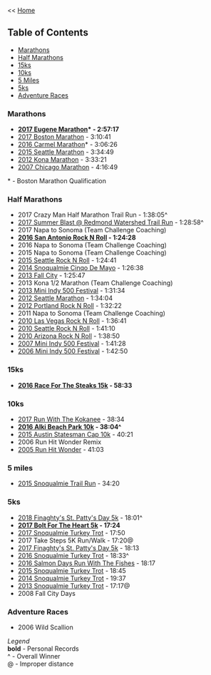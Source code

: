 << [Home](https://github.com/dubrie/public)

## Table of Contents

- [Marathons](#marathons)
- [Half Marathons](#half-marathons)
- [15ks](#15ks)
- [10ks](#10ks)
- [5 Miles](#5-miles)
- [5ks](#5ks)
- [Adventure Races](#adventure-races)

### Marathons

- **[2017 Eugene Marathon](https://results.chronotrack.com/m/ctlive/#29675/result/73772/29102305)\* - 2:57:17**
- [2017 Boston Marathon](http://registration.baa.org/2017/cf/Public/iframe_ResultsSearch.cfm) - 3:10:41  
- [2016 Carmel Marathon](http://carmel.onlineraceresults.com/individual.php?bib=1215)\* - 3:06:26
- [2015 Seattle Marathon](https://results.chronotrack.com/event/results/event/event-18056) - 3:34:49
- [2012 Kona Marathon](http://konamarathon.com/wp-content/uploads/2014/04/2012_results.pdf) - 3:33:21
- [2007 Chicago Marathon](http://www.marathonguide.com/results/browse.cfm?MIDD=67071007&Gen=B&Begin=6833&End=6932&Max=28815) - 4:16:49

\* - Boston Marathon Qualification

### Half Marathons
- 2017 Crazy Man Half Marathon Trail Run - 1:38:05^
- [2017 Summer Blast @ Redmond Watershed Trail Run](https://www.webscorer.com/racedetails?raceid=109884&did=120993) - 1:28:58^
- 2017 Napa to Sonoma (Team Challenge Coaching)
- **[2016 San Antonio Rock N Roll](http://www.runrocknroll.com/finisher-zone/search-and-results/?resultpage=1&eventid=39&subevent_id=2&bib=1099) - 1:24:28**
- 2016 Napa to Sonoma (Team Challenge Coaching)
- 2015 Napa to Sonoma (Team Challenge Coaching)
- [2015 Seattle Rock N Roll](http://running.competitor.com/rnrresults?eId=40&eiId=241&seId=&pId=277278) - 1:24:41
- [2014 Snoqualmie Cinqo De Mayo](http://onlineraceresults.com/race/view_individual.php?make_printable=1&bib_num=163&race_id=39084&type=result) - 1:26:38
- [2013 Fall City](http://onlineraceresults.com/race/view_individual.php?make_printable=1&bib_num=150&race_id=36441&type=result) - 1:25:47
- 2013 Kona 1/2 Marathon (Team Challenge Coaching)
- [2013 Mini Indy 500 Festival](http://onlineraceresults.com/race/view_individual.php?make_printable=1&bib_num=7953&race_id=31506&type=result) - 1:31:34
- [2012 Seattle Marathon](https://www.athlinks.com/Events/240957/Courses/337536/?search=Johnson) - 1:34:04 
- [2012 Portland Rock N Roll](http://running.competitor.com/rnrresults?eId=53&eiId=84&seId=&pId=8274) - 1:32:22
- 2011 Napa to Sonoma (Team Challenge Coaching)
- [2010 Las Vegas Rock N Roll](http://running.competitor.com/rnrresults?eId=27&eiId=33&seId=&pId=92110) - 1:36:41
- [2010 Seattle Rock N Roll](http://results.active.com/events/rock-n-roll-seattle-marathon-1-2-marathon/half-marathon-results-photos-video-and-finisher-certificate/william-johnson) - 1:41:10
- [2010 Arizona Rock N Roll](http://running.competitor.com/cgiresults?eId=44&eiId=66&seId=197&pId=257887) - 1:38:50
- [2007 Mini Indy 500 Festival](http://onlineraceresults.com/race/view_individual.php?make_printable=1&bib_num=19884&race_id=5241&type=result) - 1:41:28
- [2006 Mini Indy 500 Festival](http://onlineraceresults.com/race/view_individual.php?make_printable=1&bib_num=7613&race_id=3212&type=result) - 1:42:50

### 15ks

- **[2016 Race For The Steaks 15k](https://results.chronotrack.com/m/ctlive/#20034/result/48614/24549688) - 58:33**

### 10ks

- [2017 Run With The Kokanee](https://www.webscorer.com/racedetails?raceid=117200&did=127895) - 38:34
- **[2016 Alki Beach Park 10k](http://fitnessforvitality.com/alki-beach-park-race/) - 38:04^**
- [2015 Austin Statesman Cap 10k](http://www.mychiptime.com/searchevent.php?id=9156&bib=15788) - 40:21
- 2006 Run Hit Wonder Remix
- [2005 Run Hit Wonder](http://results.active.com/events/nike-run-hit-wonder-5k-10k-chicago/10k/william-johnson) - 41:03

### 5 miles

- [2015 Snoqualmie Trail Run](http://nebula.wsimg.com/e8e70a91bdea644910159602ca2f5e01?AccessKeyId=C954475628F8748CE81F&disposition=0&alloworigin=1) - 34:20

### 5ks

- [2018 Finaghty's St. Patty's Day 5k](https://runsignup.com/Race/Results/59292/IndividualResult/QJRQ?#U25685227) - 18:01^
- **[2017 Bolt For The Heart 5k](https://131events.com/running-event-results/2017-bolt-for-the-heart-5k-results/#0_733A2E) - 17:24**
- [2017 Snoqualmie Turkey Trot](https://runsignup.com/Race/Results/53804/IndividualResult/FNLQ?#U22316314) - 17:50
- 2017 Take Steps 5K Run/Walk - 17:20@
- [2017 Finaghty's St. Patty's Day 5k](http://www.buduracing.com/race-results-inset.php?eid=1584) - 18:13
- [2016 Snoqualmie Turkey Trot](http://buduracing.racetecresults.com/MyResults.aspx?uid=16618-136-1-43565) - 18:33^
- [2016 Salmon Days Run With The Fishes](https://runsignup.com/Race/Results/30631/IndividualResult/XTFP?#U15887697) - 18:17
- [2015 Snoqualmie Turkey Trot](http://buduracing.racetecresults.com/cert.aspx?CId=16618&RId=79&EId=1&AId=23098&FB=1) - 18:45
- [2014 Snoqualmie Turkey Trot](http://onlineraceresults.com/race/view_individual.php?make_printable=1&bib_num=237&race_id=44874&type=result) - 19:37
- [2013 Snoqualmie Turkey Trot](http://onlineraceresults.com/race/view_individual.php?make_printable=1&bib_num=222&race_id=37158&type=result) - 17:17@
- 2008 Fall City Days

### Adventure Races

- 2006 Wild Scallion

*Legend*  
**bold** - Personal Records  
^ - Overall Winner  
@ - Improper distance  



